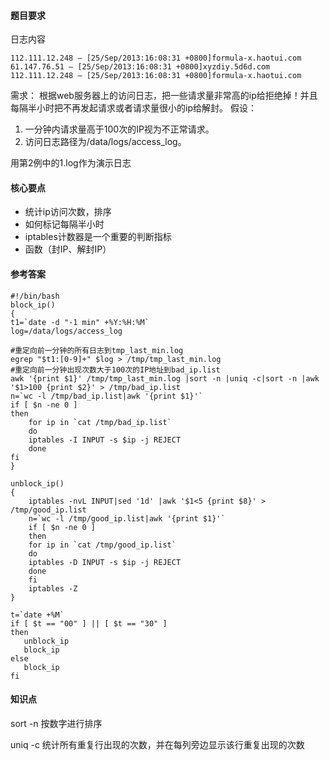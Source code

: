 #### 题目要求

日志内容

```shell
112.111.12.248 – [25/Sep/2013:16:08:31 +0800]formula-x.haotui.com
61.147.76.51 – [25/Sep/2013:16:08:31 +0800]xyzdiy.5d6d.com
112.111.12.248 – [25/Sep/2013:16:08:31 +0800]formula-x.haotui.com
```

需求： 根据web服务器上的访问日志，把一些请求量非常高的ip给拒绝掉！并且每隔半小时把不再发起请求或者请求量很小的ip给解封。   假设： 

1. 一分钟内请求量高于100次的IP视为不正常请求。
2. 访问日志路径为/data/logs/access_log。

用第2例中的1.log作为演示日志

#### 核心要点

- 统计ip访问次数，排序
- 如何标记每隔半小时
- iptables计数器是一个重要的判断指标
- 函数（封IP、解封IP）

#### 参考答案

```shell
#!/bin/bash
block_ip()
{
t1=`date -d "-1 min" +%Y:%H:%M`
log=/data/logs/access_log

#重定向前一分钟的所有日志到tmp_last_min.log
egrep "$t1:[0-9]+" $log > /tmp/tmp_last_min.log
#重定向前一分钟出现次数大于100次的IP地址到bad_ip.list
awk '{print $1}' /tmp/tmp_last_min.log |sort -n |uniq -c|sort -n |awk '$1>100 {print $2}' > /tmp/bad_ip.list 
n=`wc -l /tmp/bad_ip.list|awk '{print $1}'`
if [ $n -ne 0 ]
then
    for ip in `cat /tmp/bad_ip.list`
    do
	iptables -I INPUT -s $ip -j REJECT
    done
fi
}

unblock_ip()
{
    iptables -nvL INPUT|sed '1d' |awk '$1<5 {print $8}' > /tmp/good_ip.list
    n=`wc -l /tmp/good_ip.list|awk '{print $1}'`
    if [ $n -ne 0 ]
    then
    for ip in `cat /tmp/good_ip.list`
    do
	iptables -D INPUT -s $ip -j REJECT
    done
    fi
    iptables -Z
}

t=`date +%M`
if [ $t == "00" ] || [ $t == "30" ]
then
   unblock_ip
   block_ip
else
   block_ip
fi
```



#### 知识点

sort -n  按数字进行排序

uniq -c 统计所有重复行出现的次数，并在每列旁边显示该行重复出现的次数







